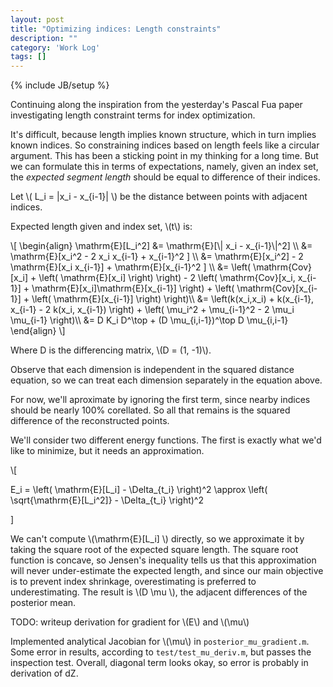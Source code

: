 ```yaml
---
layout: post
title: "Optimizing indices: Length constraints"
description: ""
category: 'Work Log'
tags: []
---
```

{% include JB/setup %}

Continuing along the inspiration from the yesterday's Pascal Fua paper investigating length constraint terms for index optimization.

It's difficult, because length implies known structure, which in turn implies known indices.  So constraining indices based on length feels like a circular argument.  This has been a sticking point in my thinking for a long time.  But we can formulate this in terms of expectations, namely, given an index set, the *expected segment length* should be equal to difference of their indices.

Let \\( L_i = \|x_i - x_{i-1}\| \\) be the distance between points with adjacent indices. 

Expected length given and index set, \\(t\\) is:

<div>
\[
\begin{align}
\mathrm{E}[L_i^2] &= \mathrm{E}[\| x_i - x_{i-1}\|^2] \\
                &= \mathrm{E}[x_i^2 - 2 x_i x_{i-1} + x_{i-1}^2 ] \\
                &= \mathrm{E}[x_i^2] - 2 \mathrm{E}[x_i x_{i-1}] + \mathrm{E}[x_{i-1}^2 ] \\
                &= \left( \mathrm{Cov}[x_i]  + \left( \mathrm{E}[x_i] \right) \right) - 2 \left( \mathrm{Cov}[x_i, x_{i-1}] + \mathrm{E}[x_i]\mathrm{E}[x_{i-1}] \right) + \left( \mathrm{Cov}[x_{i-1}]  + \left( \mathrm{E}[x_{i-1}] \right) \right)\\
                &= \left(k(x_i,x_i) + k(x_{i-1}, x_{i-1} - 2 k(x_i, x_{i-1}) \right) + \left( \mu_i^2 + \mu_{i-1}^2 - 2 \mu_i \mu_{i-1} \right)\\
                &= D K_i D^\top + (D \mu_{i,i-1})^\top D \mu_{i,i-1}
\end{align}
\]
</div>

Where D is the differencing matrix, \\(D = (1, -1)\\).

Observe that each dimension is independent in the squared distance equation, so we can treat each dimension separately in the equation above.

For now, we'll aproximate by ignoring the first term, since nearby indices should be nearly 100% corellated.  So all that remains is the squared difference of the reconstructed points.

We'll consider two different energy functions.  The first is exactly what we'd like to minimize, but it needs an approximation.

<div>
\[

E_i = \left( \mathrm{E}[L_i] - \Delta_{t_i} \right)^2
    \approx \left( \sqrt{\mathrm{E}[L_i^2]} - \Delta_{t_i} \right)^2

\]
</div>

We can't compute \\(\mathrm{E}[L_i] \\) directly, so we approximate it by taking the square root of the expected square length.  The square root function is concave, so Jensen's inequality tells us that this approximation will never under-estimate the expected length, and since our main objective is to prevent index shrinkage, overestimating is preferred to underestimating.    The result is \\(D \mu \\), the adjacent differences of the posterior mean.



TODO: writeup derivation for gradient for \\(E\\) and \\(\mu\\)

Implemented analytical Jacobian for \\(\mu\\) in `posterior_mu_gradient.m`.  Some error in results, according to `test/test_mu_deriv.m`, but passes the inspection test.  Overall, diagonal term looks okay, so error is probably in derivation of dZ.
